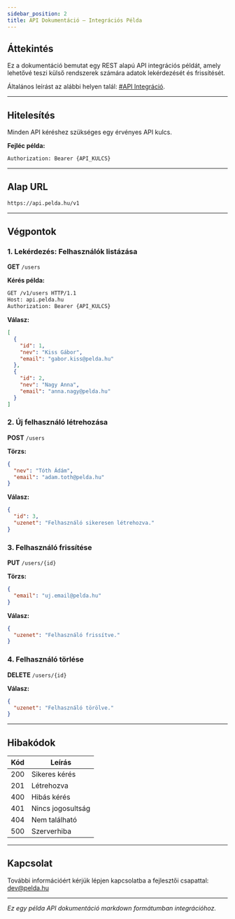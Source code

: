 ```yaml
---
sidebar_position: 2
title: API Dokumentáció – Integrációs Példa
---
```


## Áttekintés

Ez a dokumentáció bemutat egy REST alapú API integrációs példát, amely lehetővé teszi külső rendszerek számára adatok lekérdezését és frissítését.

Általános leírást az alábbi helyen talál: [#API Integráció](/docs/system-guides/advanced-topics/api-integration.md).

---

## Hitelesítés

Minden API kéréshez szükséges egy érvényes API kulcs.

**Fejléc példa:**

```bash
Authorization: Bearer {API_KULCS}
```

---

## Alap URL

```bash
https://api.pelda.hu/v1
```

---

## Végpontok

### 1. Lekérdezés: Felhasználók listázása

**GET** `/users`

**Kérés példa:**

```bash
GET /v1/users HTTP/1.1
Host: api.pelda.hu
Authorization: Bearer {API_KULCS}
```

**Válasz:**

```json
[
  {
    "id": 1,
    "nev": "Kiss Gábor",
    "email": "gabor.kiss@pelda.hu"
  },
  {
    "id": 2,
    "nev": "Nagy Anna",
    "email": "anna.nagy@pelda.hu"
  }
]
```

### 2. Új felhasználó létrehozása

**POST** `/users`

**Törzs:**

```json
{
  "nev": "Tóth Ádám",
  "email": "adam.toth@pelda.hu"
}
```

**Válasz:**

```json
{
  "id": 3,
  "uzenet": "Felhasználó sikeresen létrehozva."
}
```

### 3. Felhasználó frissítése

**PUT** `/users/{id}`

**Törzs:**

```json
{
  "email": "uj.email@pelda.hu"
}
```

**Válasz:**

```json
{
  "uzenet": "Felhasználó frissítve."
}
```

### 4. Felhasználó törlése

**DELETE** `/users/{id}`

**Válasz:**

```json
{
  "uzenet": "Felhasználó törölve."
}
```

---

## Hibakódok

| Kód | Leírás                     |
|-----|----------------------------|
| 200 | Sikeres kérés             |
| 201 | Létrehozva                |
| 400 | Hibás kérés               |
| 401 | Nincs jogosultság         |
| 404 | Nem található             |
| 500 | Szerverhiba               |

---

## Kapcsolat

További információért kérjük lépjen kapcsolatba a fejlesztői csapattal: [dev@pelda.hu](mailto:dev@pelda.hu)

---

*Ez egy példa API dokumentáció markdown formátumban integrációhoz.*
